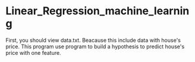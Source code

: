 # Linear_Regression_machine_learning
First, you should view data.txt. Beacause this include data with house's price.
This program use program to build a hypothesis to predict house's price with one feature.

